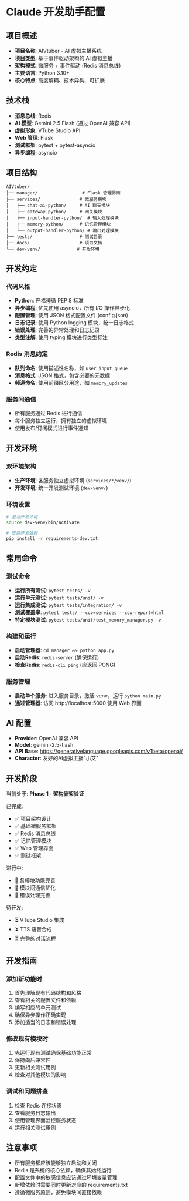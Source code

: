 # Claude 开发助手配置

## 项目概述
- **项目名称**: AIVtuber - AI 虚拟主播系统
- **项目类型**: 基于事件驱动架构的 AI 虚拟主播
- **架构模式**: 微服务 + 事件驱动 (Redis 消息总线)
- **主要语言**: Python 3.10+
- **核心特点**: 高度解耦、技术异构、可扩展

## 技术栈
- **消息总线**: Redis
- **AI 模型**: Gemini 2.5 Flash (通过 OpenAI 兼容 API)
- **虚拟形象**: VTube Studio API
- **Web 管理**: Flask
- **测试框架**: pytest + pytest-asyncio
- **异步编程**: asyncio

## 项目结构
```
AIVtuber/
├── manager/                 # Flask 管理界面
├── services/               # 微服务模块
│   ├── chat-ai-python/     # AI 聊天模块
│   ├── gateway-python/     # 网关模块
│   ├── input-handler-python/  # 输入处理模块
│   ├── memory-python/      # 记忆管理模块
│   └── output-handler-python/ # 输出处理模块
├── tests/                  # 测试目录
├── docs/                   # 项目文档
└── dev-venv/              # 开发环境
```

## 开发约定

### 代码风格
- **Python**: 严格遵循 PEP 8 标准
- **异步编程**: 优先使用 asyncio，所有 I/O 操作异步化
- **配置管理**: 使用 JSON 格式配置文件 (config.json)
- **日志记录**: 使用 Python logging 模块，统一日志格式
- **错误处理**: 完善的异常处理和日志记录
- **类型注解**: 使用 typing 模块进行类型标注

### Redis 消息约定
- **队列命名**: 使用描述性名称，如 `user_input_queue`
- **消息格式**: JSON 格式，包含必要的元数据
- **频道命名**: 使用前缀区分用途，如 `memory_updates`

### 服务间通信
- 所有服务通过 Redis 进行通信
- 每个服务独立运行，拥有独立的虚拟环境
- 使用发布/订阅模式进行事件通知

## 开发环境

### 双环境架构
- **生产环境**: 各服务独立虚拟环境 (`services/*/venv/`)
- **开发环境**: 统一开发测试环境 (`dev-venv/`)

### 环境设置
```bash
# 激活开发环境
source dev-venv/bin/activate

# 安装开发依赖
pip install -r requirements-dev.txt
```

## 常用命令

### 测试命令
- **运行所有测试**: `pytest tests/ -v`
- **运行单元测试**: `pytest tests/unit/ -v`
- **运行集成测试**: `pytest tests/integration/ -v`
- **测试覆盖率**: `pytest tests/ --cov=services --cov-report=html`
- **特定模块测试**: `pytest tests/unit/test_memory_manager.py -v`

### 构建和运行
- **启动管理器**: `cd manager && python app.py`
- **启动Redis**: `redis-server` (确保运行)
- **检查Redis**: `redis-cli ping` (应返回 PONG)

### 服务管理
- **启动单个服务**: 进入服务目录，激活 venv，运行 `python main.py`
- **通过管理器**: 访问 http://localhost:5000 使用 Web 界面

## AI 配置
- **Provider**: OpenAI 兼容 API
- **Model**: gemini-2.5-flash
- **API Base**: https://generativelanguage.googleapis.com/v1beta/openai/
- **Character**: 友好的AI虚拟主播"小艾"

## 开发阶段
当前处于: **Phase 1 - 架构骨架验证**

已完成:
- ✅ 项目架构设计
- ✅ 基础微服务框架
- ✅ Redis 消息总线
- ✅ 记忆管理模块
- ✅ Web 管理界面
- ✅ 测试框架

进行中:
- 🚧 各模块功能完善
- 🚧 模块间通信优化
- 🚧 错误处理完善

待开发:
- ⏳ VTube Studio 集成
- ⏳ TTS 语音合成
- ⏳ 完整的对话流程

## 开发指南

### 添加新功能时
1. 首先理解现有代码结构和风格
2. 查看相关的配置文件和依赖
3. 编写相应的单元测试
4. 确保异步操作正确实现
5. 添加适当的日志和错误处理

### 修改现有模块时
1. 先运行现有测试确保基础功能正常
2. 保持向后兼容性
3. 更新相关测试用例
4. 检查对其他模块的影响

### 调试和问题排查
1. 检查 Redis 连接状态
2. 查看服务日志输出
3. 使用管理界面监控服务状态
4. 运行相关测试用例

## 注意事项
- 所有服务都应该能够独立启动和关闭
- Redis 是系统的核心依赖，确保其始终运行
- 配置文件中的敏感信息应该通过环境变量管理
- 新增依赖时需要同时更新对应的 requirements.txt
- 遵循微服务原则，避免模块间直接依赖